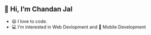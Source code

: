   ## 👋 Hi, I’m Chandan Jal
  
- 😃 I love to code. 
- 💻 I'm interested in Web Devlopment and 📱 Mobile Development


